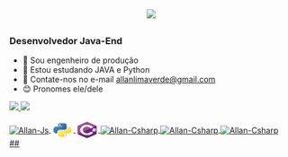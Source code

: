 <h1 align="center">
    <img src="https://readme-typing-svg.herokuapp.com/?font=Righteous&size=35&center=true&vCenter=true&width=500&height=70&duration=4000&lines=Olá!+👋;+Sou+Allan+Girão+Limaverde!;" />
</h1>
<h3>Desenvolvedor Java-End </h3>




- 🔭 Sou engenheiro de produção
- 🌱 Estou estudando JAVA e Python
- 👯 Contate-nos no e-mail allanlimaverde@gmail.com
- 😊 Pronomes ele/dele
  <div>
  <a href="https://github.com/lnlchess"> 
<img height="42%" src="https://github-readme-stats.vercel.app/api?username=lnlchess&show_icons=true&theme=dark&include_all_commits=true&count_private=true"/>
  <img height="50%
" src="https://github-readme-stats.vercel.app/api/top-langs/?username=lnlchess&layout=compact&langs_count=16&theme=dark"/>
</div>
<div style="display: inline_block"><br>
  <img align="center" alt="Allan-Js" height="30" width="40" src="https://cdn.jsdelivr.net/gh/devicons/devicon@latest/icons/java/java-original-wordmark.svg" />
  <img align="center" alt="Allan-Python" height="30" width="40" src="https://raw.githubusercontent.com/devicons/devicon/master/icons/python/python-original.svg">
  <img align="center" alt="Allan-Csharp" height="30" width="40" src="https://raw.githubusercontent.com/devicons/devicon/master/icons/csharp/csharp-original.svg">
  <img align="center" alt="Allan-Csharp" height="30" width="40" src="https://cdn.jsdelivr.net/gh/devicons/devicon@latest/icons/azuresqldatabase/azuresqldatabase-original.svg" />
  <img align="center" alt="Allan-Csharp" height="30" width="40" src="https://cdn.jsdelivr.net/gh/devicons/devicon@latest/icons/lua/lua-plain.svg" />
  <img align="center" alt="Allan-Csharp" height="30" width="40" src="https://cdn.jsdelivr.net/gh/devicons/devicon@latest/icons/eclipse/eclipse-original.svg" />
</div>
##


